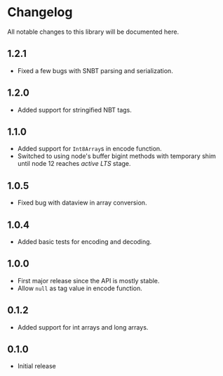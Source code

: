 # Changelog

All notable changes to this library will be documented here.

## 1.2.1

- Fixed a few bugs with SNBT parsing and serialization.

## 1.2.0

- Added support for stringified NBT tags.

## 1.1.0

- Added support for `Int8Array`s in encode function.
- Switched to using node's buffer bigint methods with temporary shim until
node 12 reaches _active LTS_ stage.

## 1.0.5

- Fixed bug with dataview in array conversion.

## 1.0.4

- Added basic tests for encoding and decoding.

## 1.0.0

- First major release since the API is mostly stable.
- Allow `null` as tag value in encode function.

## 0.1.2

- Added support for int arrays and long arrays.

## 0.1.0

- Initial release

